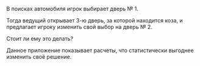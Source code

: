 В поисках автомобиля игрок выбирает дверь № 1. 

Тогда ведущий открывает 3-ю дверь, за которой находится коза, и предлагает игроку изменить свой выбор на дверь № 2. 

Стоит ли ему это делать?

Данное приложение показывает расчеты, что статистически выгоднее изменить своё решение.

